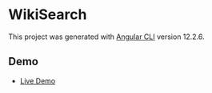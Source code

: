 # WikiSearch

This project was generated with [Angular CLI](https://github.com/angular/angular-cli) version 12.2.6.

## Demo

- [Live Demo](https://wiki-search-ten.vercel.app)
